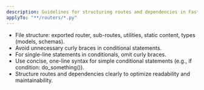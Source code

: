 ```yaml
---
description: Guidelines for structuring routes and dependencies in FastAPI applications, stored in the routers directory.
applyTo: "**/routers/*.py"
---
```

- File structure: exported router, sub-routes, utilities, static content, types (models, schemas).
- Avoid unnecessary curly braces in conditional statements.
- For single-line statements in conditionals, omit curly braces.
- Use concise, one-line syntax for simple conditional statements (e.g., if condition: do_something()).
- Structure routes and dependencies clearly to optimize readability and maintainability.
